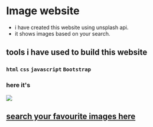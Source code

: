 # Image website
* i have created this website using unsplash api.
* it shows images based on your search.
## tools i have used to build this website
### `html` `css` `javascript` `Bootstrap`

### here it's
<img src='./assets/images/unsplash.png'>

## [search your favourite images here](https://nidhisharma63.github.io/image_website/)
